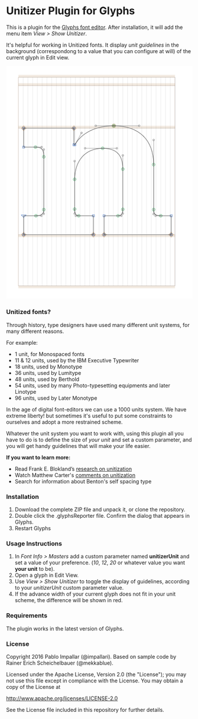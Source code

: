 # Unitizer Plugin for Glyphs

This is a plugin for the [Glyphs font editor](http://glyphsapp.com/). After installation, it will add the menu item *View > Show Unitizer*.

It's helpful for working in Unitized fonts. It display *unit guidelines* in the background (correspondong to a value that you can configure at will) of the current glyph in Edit view.

![Showing Units in the background.](unitizer01.png "Showing Units in the background")


### Unitized fonts?

Through history, type designers have used many different unit systems, for many different reasons.

For example:
- 1 unit, for Monospaced fonts
- 11 & 12 units, used by the IBM Executive Typewriter
- 18 units, used by Monotype
- 36 units, used by Lumitype
- 48 units, used by Berthold
- 54 units, used by many Photo-typesetting equipments and later Linotype
- 96 units, used by Later Monotype

In the age of digital font-editors we can use a 1000 units system. We have extreme liberty! but sometimes it's useful to put some constraints to ourselves and adopt a more restrained scheme.

Whatever the unit system you want to work with, using this plugin all you have to do is to define the size of *your unit* and set a custom parameter, and you will get handy guidelines that will make your life easier.

**If you want to learn more:**

- Read Frank E. Blokland’s [research on unitization](http://www.lettermodel.org/)
- Watch Matthew Carter's [comments on unitization](https://vimeo.com/39071550#t=954s)
- Search for information about Benton's self spacing type

### Installation

1. Download the complete ZIP file and unpack it, or clone the repository.
2. Double click the .glyphsReporter file. Confirm the dialog that appears in Glyphs.
3. Restart Glyphs


### Usage Instructions

1. In *Font Info > Masters* add a custom parameter named **unitizerUnit** and set a value of your preference. (*10*, *12*, *20* or whatever value you want **your unit** to be).
2. Open a glyph in Edit View.
3. Use *View > Show Unitizer* to toggle the display of guidelines, according to your *unitizerUnit* custom parameter value.
4. If the advance width of your current glyph does not fit in your unit scheme, the difference will be shown in red.


### Requirements

The plugin works in the latest version of Glyphs.


### License

Copyright 2016 Pablo Impallar (@impallari).
Based on sample code by Rainer Erich Scheichelbauer (@mekkablue).

Licensed under the Apache License, Version 2.0 (the "License");
you may not use this file except in compliance with the License.
You may obtain a copy of the License at

http://www.apache.org/licenses/LICENSE-2.0

See the License file included in this repository for further details.